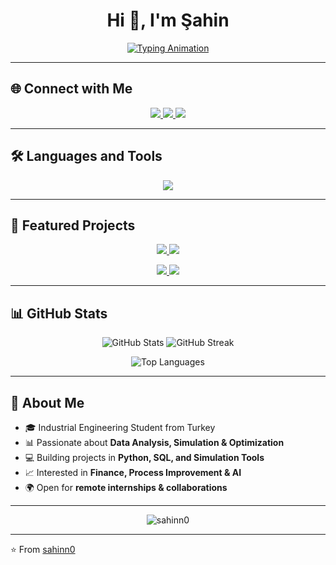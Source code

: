 <h1 align="center">Hi 👋, I'm Şahin</h1>

<p align="center">
  <a href="https://git.io/typing-svg">
    <img src="https://readme-typing-svg.herokuapp.com?font=Fira+Code&size=22&pause=1000&color=F72E91&center=true&vCenter=true&width=500&lines=Industrial+Engineer;Data+Analyst+%7C+Python+Developer;Process+Improvement+Enthusiast;Finance+%26+AI+Explorer" alt="Typing Animation" />
  </a>
</p>

---

## 🌐 Connect with Me
<p align="center">
  <a href="https://www.linkedin.com/in/ahmet-%C5%9Fahin-karakaya-95300b24a/" target="blank">
    <img src="https://img.shields.io/badge/-LinkedIn-%230077B5?style=for-the-badge&logo=linkedin&logoColor=white" />
  </a>
  <a href="https://instagram.com/aahmet.karakaya" target="blank">
    <img src="https://img.shields.io/badge/-Instagram-%23E4405F?style=for-the-badge&logo=instagram&logoColor=white" />
  </a>
  <a href="https://www.leetcode.com/sahinn0" target="blank">
    <img src="https://img.shields.io/badge/-LeetCode-%23FFA116?style=for-the-badge&logo=leetcode&logoColor=black" />
  </a>
</p>

---

## 🛠 Languages and Tools
<p align="center">
  <img src="https://skillicons.dev/icons?i=python,mysql,mongodb,git,linux,csharp,azure,postgresql,github,docker" />
</p>

---

## 📌 Featured Projects
<p align="center">
  <a href="https://github.com/sahinn0/ie_researcher">
    <img src="https://github-readme-stats.vercel.app/api/pin/?username=sahinn0&repo=ie_researcher&theme=radical" />
  </a>
  <a href="https://github.com/sahinn0/crypto-trading-bot">
    <img src="https://github-readme-stats.vercel.app/api/pin/?username=sahinn0&repo=crypto-trading-bot&theme=radical" />
  </a>
</p>

<p align="center">
  <a href="https://github.com/sahinn0/textile-quality-analysis">
    <img src="https://github-readme-stats.vercel.app/api/pin/?username=sahinn0&repo=textile-quality-analysis&theme=radical" />
  </a>
  <a href="https://github.com/sahinn0/product-recommendation-ai">
    <img src="https://github-readme-stats.vercel.app/api/pin/?username=sahinn0&repo=product-recommendation-ai&theme=radical" />
  </a>
</p>

---

## 📊 GitHub Stats
<p align="center">
  <img src="https://github-readme-stats.vercel.app/api?username=sahinn0&show_icons=true&theme=tokyonight" alt="GitHub Stats" />
  <img src="https://github-readme-streak-stats.herokuapp.com/?user=sahinn0&theme=tokyonight" alt="GitHub Streak" />
</p>

<p align="center">
  <img src="https://github-readme-stats.vercel.app/api/top-langs/?username=sahinn0&layout=compact&theme=tokyonight" alt="Top Languages" />
</p>

---

## 🚀 About Me
- 🎓 Industrial Engineering Student from Turkey  
- 📊 Passionate about **Data Analysis, Simulation & Optimization**  
- 💻 Building projects in **Python, SQL, and Simulation Tools**  
- 📈 Interested in **Finance, Process Improvement & AI**  
- 🌍 Open for **remote internships & collaborations**  

---

<p align="center">
  <img src="https://komarev.com/ghpvc/?username=sahinn0&label=Profile%20views&color=brightgreen&style=for-the-badge" alt="sahinn0" />
</p>

---
⭐️ From [sahinn0](https://github.com/sahinn0)

